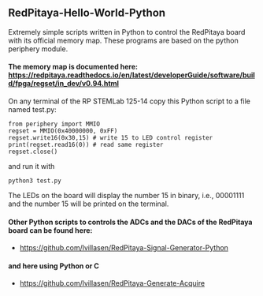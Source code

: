 ## RedPitaya-Hello-World-Python
Extremely simple scripts written in Python to control the RedPitaya board with its official memory map. These programs are based on the python periphery module.


#### The memory map is documented here: https://redpitaya.readthedocs.io/en/latest/developerGuide/software/build/fpga/regset/in_dev/v0.94.html

On any terminal of the RP STEMLab 125-14 copy this Python script to a file named test.py:

```
from periphery import MMIO
regset = MMIO(0x40000000, 0xFF)
regset.write16(0x30,15) # write 15 to LED control register
print(regset.read16(0)) # read same register 
regset.close()
```

and run it with 

```
python3 test.py
```

The LEDs on the board will display the number 15 in binary, i.e., 00001111 and the number 15 will be printed on the terminal.




#### Other Python scripts to controls the ADCs and the DACs of the RedPitaya board can be found here:
- https://github.com/lvillasen/RedPitaya-Signal-Generator-Python

#### and here using Python or C

- https://github.com/lvillasen/RedPitaya-Generate-Acquire

